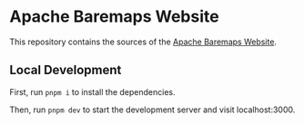 # Apache Baremaps Website

This repository contains the sources of the [Apache Baremaps Website](https://baremaps.apache.org).

## Local Development

First, run `pnpm i` to install the dependencies.

Then, run `pnpm dev` to start the development server and visit localhost:3000.
